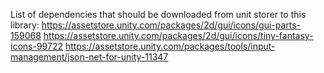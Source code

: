List of dependencies that should be downloaded from unit storer to this library:
https://assetstore.unity.com/packages/2d/gui/icons/gui-parts-159068
https://assetstore.unity.com/packages/2d/gui/icons/tiny-fantasy-icons-99722
https://assetstore.unity.com/packages/tools/input-management/json-net-for-unity-11347